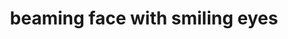 ---
layout: smileys&emotion
title: beaming face with smiling eyes
emoji: beaming_face_with_smiling_eyes
permalink: 😁.html
---